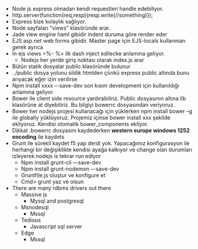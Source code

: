 -	Node js express olmadan kendi requestleri handle edebiliyor.
-	http.server(function(req,resp){resp.write(//something)});
-	Express bize kolaylık sağlıyor.
-	Node sayfaları “views” klasöründe arar.
-	Jade view engine haml gibidir indent duruma göre render eder
-	EJS asp.net web forms gibidir. Master page için EJS-locals kullanman gerek ayrıca
-	İn ejs views <%- %> ilk dash inject edilecke anlamına geliyor.
	-	Nodejs her yerde giriş noktası olarak index.js arar
-	Bütün statik dosyalar public klasöründe bulunur
-	../public dosya yolunu sildik htmlden çünkü express public altında bunu arıyacak eğer izin verilirse
-	Npm install xxxx –-save-dev son kısım development için kullanıldığı anlamına geliyor.
-	Bower ile client side resource yardırabiliriz. Public dosyasının altına lib klasörüne at diyebiliriz. Bu bilgiyi bowerrc dosyasından veriyoruz.
-	Bower her nodejs projesi kullanacağı için yüklerken npm install bower –g ile globally yüklüyoruz. Projemiz içinse bower install xxx şekilde ekliyoruz. Kendisi otomatik bower_components ekliyor.
-	Dikkat .bowerrc dosyasını kaydederken **western europe windows 1252 encoding** ile kaydets
-	Grunt ile sürekli kaydet f5 yap derdi yok. Yapacağımız konfigurasyon ile herhangi bir değişiklikte kendisi ayağa kalkıyor ve change olan durumları izleyerek nodejs is tekrar run ediyor
	-	Npm install grunt-cli –-save-dev
	-	Npm install grunt-nodemon –-save-dev
	-	Gruntfile.js oluştur ve konfigure et
	-	Cmd> grunt yaz ve olsun
-	There are many rdbms drivers out there
	-	Massive js
		-	Mysql and postgresql
	-	Msnodesql
		-	Mssql
	-	Tedious
		-	Javascript sql server
	-	Edge
		-	Mssql


